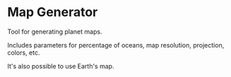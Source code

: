 # Map Generator

Tool for generating planet maps.

Includes parameters for percentage of oceans, map resolution, projection, colors, etc.

It's also possible to use Earth's map.
